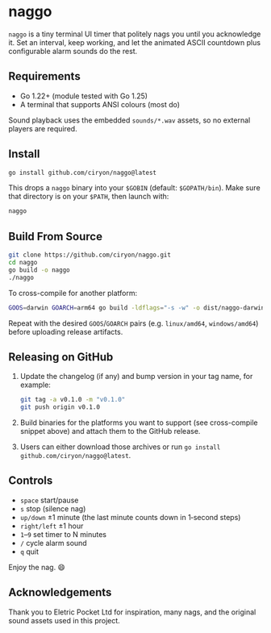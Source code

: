 # naggo

`naggo` is a tiny terminal UI timer that politely nags you until you acknowledge it. Set an interval, keep working, and let the animated ASCII countdown plus configurable alarm sounds do the rest.

## Requirements

- Go 1.22+ (module tested with Go 1.25)
- A terminal that supports ANSI colours (most do)

Sound playback uses the embedded `sounds/*.wav` assets, so no external players are required.

## Install

```bash
go install github.com/ciryon/naggo@latest
```

This drops a `naggo` binary into your `$GOBIN` (default: `$GOPATH/bin`). Make sure that directory is on your `$PATH`, then launch with:

```bash
naggo
```

## Build From Source

```bash
git clone https://github.com/ciryon/naggo.git
cd naggo
go build -o naggo
./naggo
```

To cross-compile for another platform:

```bash
GOOS=darwin GOARCH=arm64 go build -ldflags="-s -w" -o dist/naggo-darwin-arm64
```

Repeat with the desired `GOOS`/`GOARCH` pairs (e.g. `linux/amd64`, `windows/amd64`) before uploading release artifacts.

## Releasing on GitHub

1. Update the changelog (if any) and bump version in your tag name, for example:

   ```bash
   git tag -a v0.1.0 -m "v0.1.0"
   git push origin v0.1.0
   ```

2. Build binaries for the platforms you want to support (see cross-compile snippet above) and attach them to the GitHub release.
3. Users can either download those archives or run `go install github.com/ciryon/naggo@latest`.

## Controls

- `space` start/pause
- `s` stop (silence nag)
- `up/down` ±1 minute (the last minute counts down in 1‑second steps)
- `right/left` ±1 hour
- `1`–`9` set timer to N minutes
- `/` cycle alarm sound
- `q` quit

Enjoy the nag. 😄

## Acknowledgements

Thank you to Eletric Pocket Ltd for inspiration, many nags, and the original sound assets used in this project.
